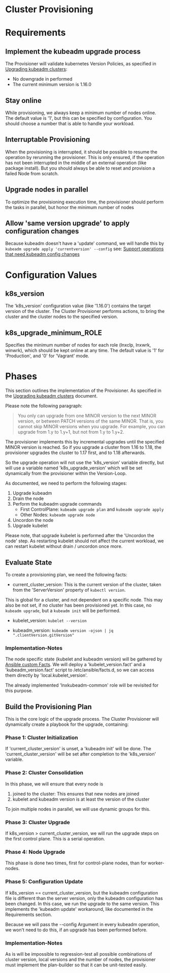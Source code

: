 # Cluster Provisioning

# Requirements

## Implement the kubeadm upgrade process
The Provisioner will validate kubernetes Version Policies, as specified
in [Upgrading kubeadm clusters](https://kubernetes.io/docs/tasks/administer-cluster/kubeadm/kubeadm-upgrade):
* No downgrade in performed
* The current minimum version is 1.16.0

## Stay online
While provisioning, we always keep a minimum number of
nodes online. The default value is '1', but this can be specified by
configuration. You should choose a number that is able to handle your 
workload.

## Interruptable Provisioning
When the provisioning is interrupted, it
should be possible to resume the operation by rerunning the provisioner.
This is only ensured, if the operation has not been interrupted in the 
middle of an external operation (like package install). But you should
always be able to reset and provision a failed Node from scratch.  

## Upgrade nodes in parallel
To optimize the provisioning execution time,
the provisioner should perform the tasks in parallel, but honor the 
minimum number of nodes

## Allow 'same version upgrade' to apply configuration changes
Because kubeadm doesn't have a 'update' command, we will handle this
by `kubeadm upgrade apply 'currentversion' --config` see:
[Support operations that need kubeadm config changes](https://github.com/world-direct/k8s-setup/issues/94) 

# Configuration Values

## k8s_version 
The 'k8s_version' configuration value (like '1.16.0') contains the 
target version of the cluster. The Cluster Provisioner performs actions,
to bring the cluster and the cluster nodes to the specified version.

## k8s_upgrade_minimum_ROLE
Specifies the minimum number of nodes for each role (lnxclp, lnxwrk, winwrk),
which should be kept online at any time.
The default value is '1' for 'Production', and '0' for 'Vagrant' mode. 

# Phases

This section outlines the implementation of the Provisioner.
As specified in the [Upgrading kubeadm clusters](https://kubernetes.io/docs/tasks/administer-cluster/kubeadm/kubeadm-upgrade) document.

Please note the following paragraph:

> You only can upgrade from one MINOR version to the next MINOR version, 
> or between PATCH versions of the same MINOR. That is, you cannot skip 
> MINOR versions when you upgrade. For example, you can upgrade from 
> 1.y to 1.y+1, but not from 1.y to 1.y+2.

The provisioner implements this by incremental upgrades until the specified 
MINOR version is reached. So if you upgrade a cluster from 1.16 to 1.18,
the provisioner upgrades the cluster to 1.17 first, and to 1.18 afterwards.

So the upgrade operation will not use the 'k8s_version' variable directly,
but will use a variable named 'k8s_upgrade_version' which will be set
dynamically from the provisioner within the Version-Loop.

As documented, we need to perform the following stages:

1. Upgrade kubeadm
2. Drain the node
3. Perform the kubeadm upgrade commands
    - First ControlPlane: `kubeadm upgrade plan` and `kubeadm upgrade apply`
    - Other Nodes: `kubeadm upgrade node`
3. Uncordon the node
4. Upgrade kubelet

Please note, that upgrade kubelet is performed after the 'Uncordon the node'
step. As restarting kubelet should not affect the current workload, we
can restart kubelet without drain / uncordon once more.

## Evaluate State

To create a provisioning plan, we need the following facts:

* current_cluster_version: This is the current version of the cluster,
taken from the 'ServerVersion' property of `kubectl version`.

This is global for a cluster, and not dependent on a specific node. 
This may also be not set, if no cluster has been provisioned yet. 
In this case, no `kubeadm upgrade`, but a `kubeadm init` will be performed. 

* kubelet_version:  `kubelet --version`

* kubeadm_version: `kubeadm version -ojson | jq ".clientVersion.gitVersion"`

### Implementation-Notes

The node specific state (kubelet and kubeadm version) will be gathered
by [Ansible custom Facts](https://medium.com/@jezhalford/ansible-custom-facts-1e1d1bf65db8).
We will deploy a 'kubelet_version.fact' and a 'kubeadm_version.fact' script 
to /etc/ansible/facts.d, so we can access them directly by 'local.kubelet_version'. 

The already implemented 'lnxkubeadm-common' role will be revisited for this purpose.

## Build the Provisioning Plan

This is the core logic of the upgrade process. The Cluster Provisioner
will dynamically create a playbook for the upgrade, containing:

### Phase 1: Cluster Initialization

If 'current_cluster_version' is unset, a 'kubeadm init' will be done.
The 'current_cluster_version' will be set after completion to the 'k8s_version'
variable.

### Phase 2: Cluster Consolidation

In this phase, we will ensure that every node is
1. joined to the cluster: This ensures that new nodes are joined
2. kubelet and kubeadm version is at least the version of the cluster

To join multiple nodes in parallel, we will use dynamic groups for this.

### Phase 3: Cluster Upgrade

If k8s_version > current_cluster_version, we will run the upgrade steps
on the first control plane. This is a serial operation.

### Phase 4: Node Upgrade

This phase is done two times, first for control-plane nodes, than for
worker-nodes.

### Phase 5: Configuration Update

If k8s_version == current_cluster_version, but the kubeadm configuration
file is different than the server version, only the kubeadm configuration
has been changed. In this case, we run the upgrade to the same version.
This implements the 'kubeadm update' workaround, like documented in the 
Requirements section.

Because we will pass the --config Argument in every kubeadm operation, 
we won't need to do this, if an upgrade has been performed before.

### Implementation-Notes
As is will be impossible to regression-test all possible combinations
of cluster version, local versions and the number of nodes, the provisioner
must implement the plan-builder so that it can be unit-tested easily.
